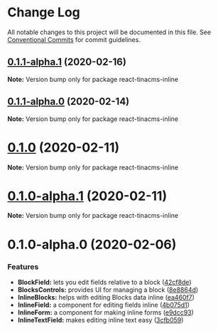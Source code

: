 # Change Log

All notable changes to this project will be documented in this file.
See [Conventional Commits](https://conventionalcommits.org) for commit guidelines.

## [0.1.1-alpha.1](https://github.com/tinacms/tinacms/compare/react-tinacms-inline@0.1.1-alpha.0...react-tinacms-inline@0.1.1-alpha.1) (2020-02-16)

**Note:** Version bump only for package react-tinacms-inline





## [0.1.1-alpha.0](https://github.com/tinacms/tinacms/compare/react-tinacms-inline@0.1.0...react-tinacms-inline@0.1.1-alpha.0) (2020-02-14)

**Note:** Version bump only for package react-tinacms-inline





# [0.1.0](https://github.com/tinacms/tinacms/compare/react-tinacms-inline@0.1.0-alpha.1...react-tinacms-inline@0.1.0) (2020-02-11)

**Note:** Version bump only for package react-tinacms-inline





# [0.1.0-alpha.1](https://github.com/tinacms/tinacms/compare/react-tinacms-inline@0.1.0-alpha.0...react-tinacms-inline@0.1.0-alpha.1) (2020-02-11)

**Note:** Version bump only for package react-tinacms-inline





# 0.1.0-alpha.0 (2020-02-06)


### Features

* **BlockField:** lets you edit fields relative to a block ([42cf8de](https://github.com/tinacms/tinacms/commit/42cf8de))
* **BlocksControls:** provides UI for managing a block ([8e8864d](https://github.com/tinacms/tinacms/commit/8e8864d))
* **InlineBlocks:** helps with editing Blocks data inline ([ea460f7](https://github.com/tinacms/tinacms/commit/ea460f7))
* **InlineField:** a component for editing fields inline ([4b075d1](https://github.com/tinacms/tinacms/commit/4b075d1))
* **InlineForm:** a component for making inline forms ([e9dcc93](https://github.com/tinacms/tinacms/commit/e9dcc93))
* **InlineTextField:** makes editing inline text easy ([3cfb059](https://github.com/tinacms/tinacms/commit/3cfb059))
